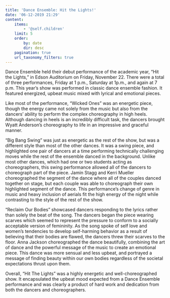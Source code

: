 ```yaml
---
title: 'Dance Ensemble: Hit the Lights!'
date: '06-12-2019 21:29'
content:
    items:
        - '@self.children'
    limit: 5
    order:
        by: date
        dir: desc
    pagination: true
    url_taxonomy_filters: true
---
```


Dance Ensemble held their debut performance of the academic year, “Hit the Lights,” in Edson Auditorium on Friday, November 22. There were a total of three performances, Friday at 1 p.m., Saturday at 1p.m., and again at 7 p.m. This year’s show was performed in classic dance ensemble fashion. It featured energized, upbeat music mixed with lyrical and emotional pieces.

Like most of the performance, “Wicked Ones” was an energetic piece, though the energy came not solely from the music but also from the dancers’ ability to perform the complex choreography in high heels. Although dancing in heels is an incredibly difficult task, the dancers brought Wyatt Anderson’s choreography to life in an impressive and graceful manner.

“Big Bang Swing” was just as energetic as the rest of the show, but was a different style than most of the other dances. It was a swing piece, and highlighted one pair of dancers at a time performing technically challenging moves while the rest of the ensemble danced in the background. Unlike most other dances, which had one or two students acting as choreographers, this swing performance allowed all of the dancers to choreograph part of the piece. Jamin Stagg and Kerri Mueller choreographed the segment of the dance where all of the couples danced together on stage, but each couple was able to choreograph their own highlighted segment of the dance. This performance’s change of genre in music and heavy inclusion of aerials fit the high energy of the night while contrasting to the style of the rest of the show.

“Reclaim Our Bodies” showcased dancers responding to the lyrics rather than solely the beat of the song. The dancers began the piece wearing scarves which seemed to represent the pressure to conform to a socially acceptable version of femininity. As the song spoke of self love and women’s tendencies to develop self-harming behavior as a result of believing that their bodies are flawed, the dancers threw their scarves to the floor. Anna Jackson choreographed the dance beautifully, combining the art of dance and the powerful message of the music to create an emotional piece. This dance was more sensual and less upbeat, and portrayed a message of finding beauty within our own bodies regardless of the societal expectations thrust upon them.

Overall, “Hit The Lights” was a highly energetic and well-choreographed show. It encapsulated the upbeat mood expected from a Dance Ensemble performance and was clearly a product of hard work and dedication from both the dancers and choreographers.